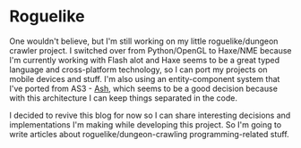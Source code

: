 [disqus]: 46322284098

# Roguelike

One wouldn't believe, but I'm still working on my little roguelike/dungeon crawler project. I switched over from Python/OpenGL to Haxe/NME because I'm currently working with Flash alot and Haxe seems to be a great typed language and cross-platform technology, so I can port my projects on mobile devices and stuff. I'm also using an entity-component system that I've ported from AS3 - [Ash](https://github.com/nadako/Ash-HaXe "Originally by Richard Lord!"), which seems to be a good decision because with this architecture I can keep things separated in the code.

I decided to revive this blog for now so I can share interesting decisions and implementations I'm making while developing this project. So I'm going to write articles about roguelike/dungeon-crawling programming-related stuff.
